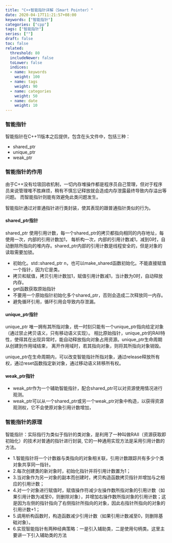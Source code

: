 ```yaml
---
title: "C++智能指针详解（Smart Pointer）"
date: 2020-04-17T11:21:57+08:00
keywords: ["智能指针"]
categories: ["cpp"]
tags: ["智能指针"]
series: [""]
draft: false
toc: false
related:
  threshold: 80
  includeNewer: false
  toLower: false
  indices:
  - name: keywords
    weight: 100
  - name: tags
    weight: 90
  - name: categories
    weight: 50
  - name: date
    weight: 10
---
```


### 智能指针
智能指针在C++11版本之后提供，包含在头文件<memory>中，包括三种：
- shared_ptr
- unique_ptr
- weak_ptr

### 智能指针的作用
由于C++没有垃圾回收机制，一切内存堆操作都是程序员自己管理，但对于程序员来说管理堆不胜麻烦，稍有不慎忘记释放就会造成内存泄露最终导致内存溢出等问题。
而智能指针则能有效避免此类问题发生。

智能指针通过对普通指针进行类封装，使其表现的跟普通指针类似的行为。

#### shared_ptr指针
shared_ptr 使用引用计数，每一个shared_ptr的拷贝都指向相同的内存地址，每使用一次，内部的引用计数加1，
每析构一次，内部的引用计数减1，减到0时，自动删除所指向的堆内存。shared_ptr内部的引用计数是线程安全的，但是对象的读取需要加锁。

- 初始化。std::shared_ptr<T> n，也可以make_shared函数初始化。不能直接赋值一个指针，因为它是类。
- 拷贝和赋值，拷贝引用计数加1，赋值引用计数减1，当计数为0时，自动释放内存。
- get函数获取原始指针
- 不要用一个原始指针初始化多个shared_ptr，否则会造成二次释放同一内存。
- 避免循环引用，循环引用会导致内存泄漏。
 

#### unique_ptr指针
unique_ptr 唯一拥有其所指对象，统一时刻只能有一个unique_ptr指向给定对象（通过禁止拷贝语义，只有移动语义实现）。
相比原始指针，unique_ptr的RAII特性，使得其在出现异常时，能自动释放指向对象占用资源。unique_ptr生命周期从创建到作用域结束，
离开作用域时，若其指向对象，则将其所指向对象销毁。

unique_ptr在生命周期内，可以改变智能指针所指对象，通过release释放所有权，通过reset函数指定新对象，通过移动语义转移所有权。


#### weak_ptr指针
- weak_ptr作为一个辅助智能指针，配合shared_ptr可以对资源使用情况进行观测。
- weak_ptr可以从一个shared_ptr或另一个weak_ptr对象中构造，以获得资源观测权，它不会使原对象引用计数增加，


### 智能指针的原理
智能指针：实际指行为类似于指针的类对象，是利用了一种叫做RAII（资源获取即初始化）的技术对普通的指针进行封装, 
它的一种通用实现方法是采用引用计数的方法。

- 1.智能指针将一个计数器与类指向的对象相关联，引用计数跟踪共有多少个类对象共享同一指针。
- 2.每次创建类的新对象时，初始化指针并将引用计数置为1；
- 3.当对象作为另一对象的副本而创建时，拷贝构造函数拷贝指针并增加与之相应的引用计数；
- 4.对一个对象进行赋值时，赋值操作符减少左操作数所指对象的引用计数（如果引用计数为减至0，则删除对象），并增加右操作数所指对象的引用计数；这是因为左侧的指针指向了右侧指针所指向的对象，因此右指针所指向的对象的引用计数+1；
- 5.调用析构函数时，构造函数减少引用计数（如果引用计数减至0，则删除基础对象）。
- 6.实现智能指针有两种经典策略：一是引入辅助类，二是使用句柄类。这里主要讲一下引入辅助类的方法



